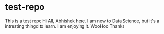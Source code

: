 # test-repo
This is a test repo
Hi All, Abhishek here. I am new to Data Science, but it's a intresting thingd to learn.  I am enjoying it. WooHoo 
Thanks
